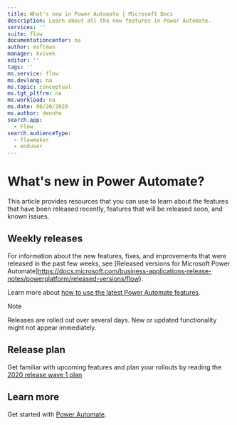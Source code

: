 ```yaml
---
title: What's new in Power Automate | Microsoft Docs
description: Learn about all the new features in Power Automate.
services: ''
suite: flow
documentationcenter: na
author: msftman
manager: kvivek
editor: ''
tags: ''
ms.service: flow
ms.devlang: na
ms.topic: conceptual
ms.tgt_pltfrm: na
ms.workload: na
ms.date: 06/20/2020
ms.author: deonhe
search.app: 
  - Flow
search.audienceType: 
  - flowmaker
  - enduser
---
```


# What's new in Power Automate?

This article provides resources that you can use to learn about the features that have been released recently, features that will be released soon, and known issues.

## Weekly releases

For information about the new features, fixes, and improvements that were released in the past few weeks, see [Released versions for Microsoft Power Automate]https://docs.microsoft.com/business-applications-release-notes/powerplatform/released-versions/flow).

Learn more about [how to use the latest Power Automate features](https://flow.microsoft.com/en-us/blog/).

> [!NOTE]
> Releases are rolled out over several days. New or updated functionality might not appear immediately.

## Release plan

Get familiar with upcoming features and plan your rollouts by reading the [2020 release wave 1 plan](https://docs.microsoft.com/power-platform-release-plan/2020wave1/power-automate/planned-features)


## Learn more

Get started with [Power Automate](getting-started.md).
